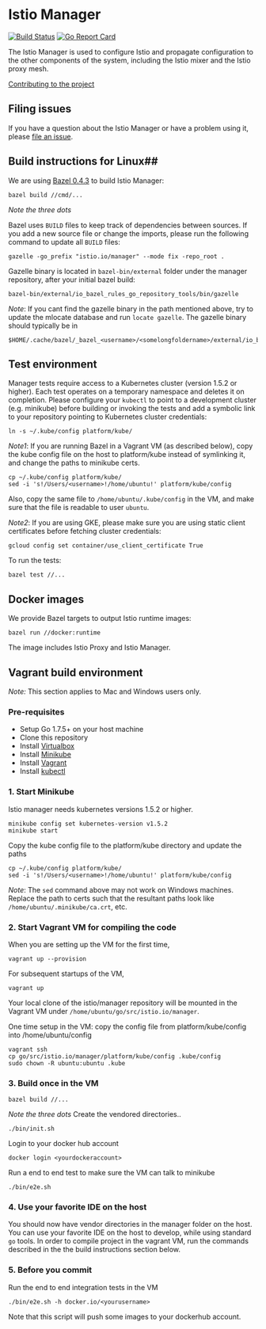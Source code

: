 # Istio Manager #
[![Build Status](https://travis-ci.org/istio/manager.svg?branch=master)](https://travis-ci.org/istio/manager)
[![Go Report Card](https://goreportcard.com/badge/github.com/istio/manager)](https://goreportcard.com/report/github.com/istio/manager)

The Istio Manager is used to configure Istio and propagate configuration to the
other components of the system, including the Istio mixer and the Istio proxy mesh.

[Contributing to the project](./CONTRIBUTING.md)

## Filing issues ##

If you have a question about the Istio Manager or have a problem using it, please
[file an issue](https://github.com/istio/manager/issues/new).

## Build instructions for Linux##

We are using [Bazel 0.4.3](https://bazel.io) to build Istio Manager:

    bazel build //cmd/...

_Note the three dots_

<!-- _Note_: Due to issues with case-insensitive file systems, macOS is not -->
<!-- supported at the moment by Bazel Go rules. As a workaround, create a case sensitive partition -->
<!-- on your macOS as described [here](https://coderwall.com/p/mgi8ja/case-sensitive-git-in-mac-os-x-like-a-pro), and build using  -->

<!--     bazel --output_base=/Volumes/case-sensitive-volume-name/bazel-out build //cmd/... --spawn_strategy=standalone -->

Bazel uses `BUILD` files to keep track of dependencies between sources.  If you
add a new source file or change the imports, please run the following command
to update all `BUILD` files:

    gazelle -go_prefix "istio.io/manager" --mode fix -repo_root .

Gazelle binary is located in `bazel-bin/external` folder under the manager
repository, after your initial bazel build:

    bazel-bin/external/io_bazel_rules_go_repository_tools/bin/gazelle

_Note_: If you cant find the gazelle binary in the path mentioned above,
try to update the mlocate database and run `locate gazelle`. The gazelle
binary should typically be in

    $HOME/.cache/bazel/_bazel_<username>/<somelongfoldername>/external/io_bazel_rules_go_repository_tools/bin/gazelle

## Test environment ##

Manager tests require access to a Kubernetes cluster (version 1.5.2 or higher). Each
test operates on a temporary namespace and deletes it on completion.  Please
configure your `kubectl` to point to a development cluster (e.g. minikube)
before building or invoking the tests and add a symbolic link to your
repository pointing to Kubernetes cluster credentials:

    ln -s ~/.kube/config platform/kube/

_Note1_: If you are running Bazel in a Vagrant VM (as described below), copy
the kube config file on the host to platform/kube instead of symlinking it,
and change the paths to minikube certs.

    cp ~/.kube/config platform/kube/
    sed -i 's!/Users/<username>!/home/ubuntu!' platform/kube/config

Also, copy the same file to `/home/ubuntu/.kube/config` in the VM, and make
sure that the file is readable to user `ubuntu`.

_Note2_: If you are using GKE, please make sure you are using static client
certificates before fetching cluster credentials:

    gcloud config set container/use_client_certificate True

To run the tests:

    bazel test //...

## Docker images ##

We provide Bazel targets to output Istio runtime images:

    bazel run //docker:runtime
    
The image includes Istio Proxy and Istio Manager.

## Vagrant build environment ##

_Note:_ This section applies to Mac and Windows users only.

### Pre-requisites ##

- Setup Go 1.7.5+ on your host machine
- Clone this repository
- Install [Virtualbox](https://github.com/kubernetes/minikube/releases)
- Install [Minikube](https://github.com/kubernetes/minikube/releases)
- Install [Vagrant](https://www.vagrantup.com/downloads.html)
- Install [kubectl](https://kubernetes.io/docs/user-guide/prereqs/)

### 1. Start Minikube

Istio manager needs kubernetes versions 1.5.2 or higher.

    minikube config set kubernetes-version v1.5.2
    minikube start
    
Copy the kube config file to the platform/kube directory and update the paths

    cp ~/.kube/config platform/kube/
    sed -i 's!/Users/<username>!/home/ubuntu!' platform/kube/config

_Note_: The `sed` command above may not work on Windows machines. Replace
the path to certs such that the resultant paths look like
`/home/ubuntu/.minikube/ca.crt`, etc.

### 2. Start Vagrant VM for compiling the code

When you are setting up the VM for the first time,

    vagrant up --provision

For subsequent startups of the VM,

    vagrant up

Your local clone of the istio/manager repository will be mounted in the
Vagrant VM under `/home/ubuntu/go/src/istio.io/manager`.

One time setup in the VM: copy the config file from platform/kube/config
into /home/ubuntu/config

    vagrant ssh
    cp go/src/istio.io/manager/platform/kube/config .kube/config
    sudo chown -R ubuntu:ubuntu .kube

### 3. Build once in the VM

    bazel build //...
    
_Note the three dots_
Create the vendored directories..

    ./bin/init.sh

Login to your docker hub account

    docker login <yourdockeraccount>

Run a end to end test to make sure the VM can talk to minikube

    ./bin/e2e.sh

### 4. Use your favorite IDE on the host

You should now have vendor directories in the manager folder on the
host. You can use your favorite IDE on the host to develop, while using
standard `go` tools. In order to compile project in the vagrant VM, run the
commands described in the the build instructions section below.

### 5. Before you commit

Run the end to end integration tests in the VM

    ./bin/e2e.sh -h docker.io/<yourusername>

Note that this script will push some images to your dockerhub account.
